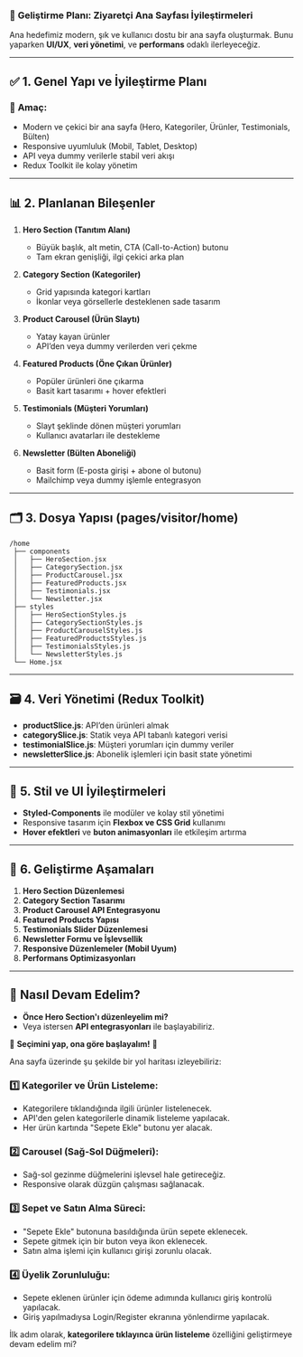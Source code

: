 ### 🚀 **Geliştirme Planı: Ziyaretçi Ana Sayfası İyileştirmeleri**

Ana hedefimiz modern, şık ve kullanıcı dostu bir ana sayfa oluşturmak. Bunu yaparken **UI/UX**, **veri yönetimi**, ve **performans** odaklı ilerleyeceğiz.

---

## ✅ **1. Genel Yapı ve İyileştirme Planı**

### 🎯 **Amaç:**  
- Modern ve çekici bir ana sayfa (Hero, Kategoriler, Ürünler, Testimonials, Bülten)
- Responsive uyumluluk (Mobil, Tablet, Desktop)
- API veya dummy verilerle stabil veri akışı
- Redux Toolkit ile kolay yönetim

---

## 📊 **2. Planlanan Bileşenler**

1. **Hero Section (Tanıtım Alanı)**
   - Büyük başlık, alt metin, CTA (Call-to-Action) butonu
   - Tam ekran genişliği, ilgi çekici arka plan

2. **Category Section (Kategoriler)**
   - Grid yapısında kategori kartları
   - İkonlar veya görsellerle desteklenen sade tasarım

3. **Product Carousel (Ürün Slaytı)**
   - Yatay kayan ürünler
   - API’den veya dummy verilerden veri çekme

4. **Featured Products (Öne Çıkan Ürünler)**
   - Popüler ürünleri öne çıkarma
   - Basit kart tasarımı + hover efektleri

5. **Testimonials (Müşteri Yorumları)**
   - Slayt şeklinde dönen müşteri yorumları
   - Kullanıcı avatarları ile destekleme

6. **Newsletter (Bülten Aboneliği)**
   - Basit form (E-posta girişi + abone ol butonu)
   - Mailchimp veya dummy işlemle entegrasyon

---

## 🗂️ **3. Dosya Yapısı (pages/visitor/home)**

```
/home
 ├── components
 │   ├── HeroSection.jsx
 │   ├── CategorySection.jsx
 │   ├── ProductCarousel.jsx
 │   ├── FeaturedProducts.jsx
 │   ├── Testimonials.jsx
 │   └── Newsletter.jsx
 ├── styles
 │   ├── HeroSectionStyles.js
 │   ├── CategorySectionStyles.js
 │   ├── ProductCarouselStyles.js
 │   ├── FeaturedProductsStyles.js
 │   ├── TestimonialsStyles.js
 │   └── NewsletterStyles.js
 └── Home.jsx
```

---

## 🗃️ **4. Veri Yönetimi (Redux Toolkit)**

- **productSlice.js**: API’den ürünleri almak
- **categorySlice.js**: Statik veya API tabanlı kategori verisi
- **testimonialSlice.js**: Müşteri yorumları için dummy veriler
- **newsletterSlice.js**: Abonelik işlemleri için basit state yönetimi

---

## 🎨 **5. Stil ve UI İyileştirmeleri**

- **Styled-Components** ile modüler ve kolay stil yönetimi
- Responsive tasarım için **Flexbox ve CSS Grid** kullanımı
- **Hover efektleri** ve **buton animasyonları** ile etkileşim artırma

---

## 🚀 **6. Geliştirme Aşamaları**

1. **Hero Section Düzenlemesi**  
2. **Category Section Tasarımı**  
3. **Product Carousel API Entegrasyonu**  
4. **Featured Products Yapısı**  
5. **Testimonials Slider Düzenlemesi**  
6. **Newsletter Formu ve İşlevsellik**  
7. **Responsive Düzenlemeler (Mobil Uyum)**  
8. **Performans Optimizasyonları**  

---

## 🤝 **Nasıl Devam Edelim?**

- **Önce Hero Section'ı düzenleyelim mi?**  
- Veya istersen **API entegrasyonları** ile başlayabiliriz.  

📢 **Seçimini yap, ona göre başlayalım!** 🚀


Ana sayfa üzerinde şu şekilde bir yol haritası izleyebiliriz:

### 1️⃣ **Kategoriler ve Ürün Listeleme:**
- Kategorilere tıklandığında ilgili ürünler listelenecek.
- API'den gelen kategorilerle dinamik listeleme yapılacak.
- Her ürün kartında "Sepete Ekle" butonu yer alacak.

### 2️⃣ **Carousel (Sağ-Sol Düğmeleri):**
- Sağ-sol gezinme düğmelerini işlevsel hale getireceğiz.
- Responsive olarak düzgün çalışması sağlanacak.

### 3️⃣ **Sepet ve Satın Alma Süreci:**
- "Sepete Ekle" butonuna basıldığında ürün sepete eklenecek.
- Sepete gitmek için bir buton veya ikon eklenecek.
- Satın alma işlemi için kullanıcı girişi zorunlu olacak.

### 4️⃣ **Üyelik Zorunluluğu:**
- Sepete eklenen ürünler için ödeme adımında kullanıcı giriş kontrolü yapılacak.
- Giriş yapılmadıysa Login/Register ekranına yönlendirme yapılacak.

İlk adım olarak, **kategorilere tıklayınca ürün listeleme** özelliğini geliştirmeye devam edelim mi?